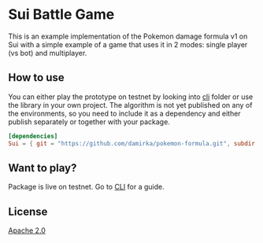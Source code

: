 # Sui Battle Game

This is an example implementation of the Pokemon damage formula v1 on Sui with a simple example of a game that uses it in 2 modes: single player (vs bot) and multiplayer.

## How to use

You can either play the prototype on testnet by looking into [cli](./cli) folder or use the library in your own project. The algorithm is not yet published on any of the environments, so you need to include it as a dependency and either publish separately or together with your package.

```toml
[dependencies]
Sui = { git = "https://github.com/damirka/pokemon-formula.git", subdir = "packages/pokemon", rev = "main" }
```

## Want to play?

Package is live on testnet. Go to [CLI](./cli) for a guide.

## License

[Apache 2.0](./LICENSE)
